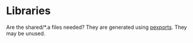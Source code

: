 Libraries
=========

Are the shared/*.a files needed? They are generated using [pexports](http://sourceforge.net/projects/mingw/files/MinGW/Extension/pexports/). They may be unused.
